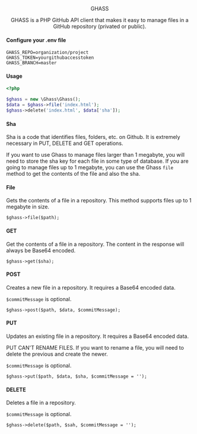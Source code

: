 <p align="center">
  GHASS
  <p align="center">
    GHASS is a PHP GitHub API client that makes it easy to manage files in a GitHub repository (privated or public). 
  </p>
</p>

#### Configure your .env file

```
GHASS_REPO=organization/project
GHASS_TOKEN=yourgithubaccesstoken
GHASS_BRANCH=master
```

#### Usage

```php
<?php

$ghass = new \Ghass\Ghass();
$data = $ghass->file('index.html');
$ghass->delete('index.html', $data['sha']);

```

#### Sha

Sha is a code that identifies files, folders, etc. on Github. It is extremely necessary in PUT, DELETE and GET operations.

If you want to use Ghass to manage files larger than 1 megabyte, you will need to store the sha key for each file in some type of database. If you are going to manage files up to 1 megabyte, you can use the Ghass `file` method to get the contents of the file and also the sha.

#### File

Gets the contents of a file in a repository. This method supports files up to 1 megabyte in size.

```
$ghass->file($path);
```

#### GET

Get the contents of a file in a repository. The content in the response will always be Base64 encoded.

```
$ghass->get($sha);
```

#### POST

Creates a new file in a repository. It requires a Base64 encoded data.

`$commitMessage` is optional.

```
$ghass->post($path, $data, $commitMessage);
```

#### PUT

Updates an existing file in a repository. It requires a Base64 encoded data.

PUT CAN'T RENAME FILES. If you want to rename a file, you will need to delete the previous and create the newer.

`$commitMessage` is optional.

```
$ghass->put($path, $data, $sha, $commitMessage = '');
```

#### DELETE

Deletes a file in a repository.

`$commitMessage` is optional.

```
$ghass->delete($path, $sah, $commitMessage = '');
```
